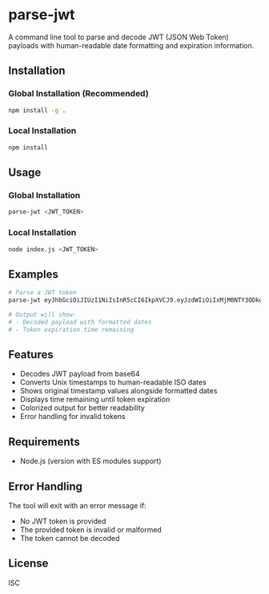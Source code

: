 # parse-jwt

A command line tool to parse and decode JWT (JSON Web Token) payloads with human-readable date formatting and expiration information.

## Installation

### Global Installation (Recommended)

```bash
npm install -g .
```

### Local Installation

```bash
npm install
```

## Usage

### Global Installation

```bash
parse-jwt <JWT_TOKEN>
```

### Local Installation

```bash
node index.js <JWT_TOKEN>
```

## Examples

```bash
# Parse a JWT token
parse-jwt eyJhbGciOiJIUzI1NiIsInR5cCI6IkpXVCJ9.eyJzdWIiOiIxMjM0NTY3ODkwIiwibmFtZSI6IkpvaG4gRG9lIiwiaWF0IjoxNTE2MjM5MDIyfQ.SflKxwRJSMeKKF2QT4fwpMeJf36POk6yJV_adQssw5c

# Output will show:
# - Decoded payload with formatted dates
# - Token expiration time remaining
```

## Features

- Decodes JWT payload from base64
- Converts Unix timestamps to human-readable ISO dates
- Shows original timestamp values alongside formatted dates
- Displays time remaining until token expiration
- Colorized output for better readability
- Error handling for invalid tokens

## Requirements

- Node.js (version with ES modules support)

## Error Handling

The tool will exit with an error message if:
- No JWT token is provided
- The provided token is invalid or malformed
- The token cannot be decoded

## License

ISC